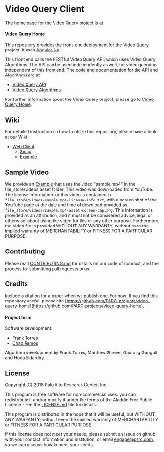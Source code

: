 # Video Query Client

The home page for the Video Query project is at

#### [Video Query Home](https://github.com/PARC-projects/video-query-home)

This repository provides the front-end deployment for the Video Query project. It uses [Angular 6.x](https://angular.io). 


This front end calls the RESTful Video Query API, which uses Video Query Algorithms.
The API can be used independently as well, for video querying independent of this front end.
The code and documentation for the API and Algorithms are at

- [Video Query API](https://github.com/PARC-projects/video-query-api)
- [Video Query Algorithms](https://github.com/PARC-projects/video-query-algorithms)

For further information about the Video Query project, please go to [Video Query Home](https://github.com/PARC-projects/video-query-home).
## Wiki
For detailed instruction on how to utilize this repository, please have a look at our Wiki

- [Web Client](https://github.com/PARC-projects/video-query-home/wiki/Web-Client)
  - [Setup](https://github.com/PARC-projects/video-query-home/wiki/Web-Client-Setup)
  - [Example](https://github.com/PARC-projects/video-query-home/wiki/Web-Client-Example)

## Sample Video
We provide an [Example](https://github.com/PARC-projects/video-query-home/wiki/Web-Client-Example)
that uses the video "sample.mp4" in the file_store/videos asset folder. This video was downloaded from YouTube.
The license information for this video is contained in `file_store/videos/sample.mp4-license-info.txt`,
with a screen shot of the YouTube page at the date and time of download provided as 
`file_store/videos/sample.mp4-asset-screen-cap.png`. This information is provided as an attribution, 
and it must not be considered advice, legal or otherwise, about using the video for this or any other purpose. 
Furthermore, the video file is provided WITHOUT ANY WARRANTY; without even the implied warranty 
of MERCHANTABILITY or FITNESS FOR A PARTICULAR PURPOSE.

## Contributing

Please read [CONTRIBUTING.md](CONTRIBUTING.md) for details on our code of conduct, and the process for submitting pull
requests to us.

## Credits

Include a citation for a paper when we publish one.  For now:
If you find this repository useful, please cite
[https://github.com/PARC-projects/video-query-home](https://github.com/PARC-projects/video-query-home).

#### Project team
Software development:
- [Frank Torres](https://github.com/fetorres)
- [Chad Ramos](https://github.com/chad-ramos)

Algorithm development by Frank Torres, Matthew Shreve, Gaurang Ganguli and Hoda Eldardiry.
## License

Copyright (C) 2018 Palo Alto Research Center, Inc.

This program is free software for non-commercial uses: you can redistribute it and/or modify
it under the terms of the Aladdin Free Public License - see the [LICENSE.md](LICENSE.md) file for details.

This program is distributed in the hope that it will be useful,
but WITHOUT ANY WARRANTY; without even the implied warranty of
MERCHANTABILITY or FITNESS FOR A PARTICULAR PURPOSE.

If this license does not meet your needs, please submit an Issue on github with
your contact information and institution, or email engage@parc.com, so we can discuss how to meet your needs.
